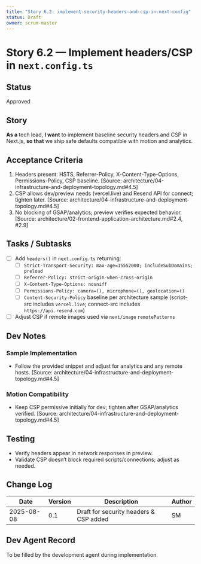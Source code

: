 ```yaml
---
title: "Story 6.2: implement-security-headers-and-csp-in-next-config"
status: Draft
owner: scrum-master
---
```


# Story 6.2 — Implement headers/CSP in `next.config.ts`

## Status
Approved

## Story
**As a** tech lead,
**I want** to implement baseline security headers and CSP in Next.js,
**so that** we ship safe defaults compatible with motion and analytics.

## Acceptance Criteria
1. Headers present: HSTS, Referrer-Policy, X-Content-Type-Options, Permissions-Policy, CSP baseline. [Source: architecture/04-infrastructure-and-deployment-topology.md#4.5]
2. CSP allows dev/preview needs (vercel.live) and Resend API for connect; tighten later. [Source: architecture/04-infrastructure-and-deployment-topology.md#4.5]
3. No blocking of GSAP/analytics; preview verifies expected behavior. [Source: architecture/02-frontend-application-architecture.md#2.4, #2.9]

## Tasks / Subtasks
- [ ] Add `headers()` in `next.config.ts` returning:
  - [ ] `Strict-Transport-Security: max-age=15552000; includeSubDomains; preload`
  - [ ] `Referrer-Policy: strict-origin-when-cross-origin`
  - [ ] `X-Content-Type-Options: nosniff`
  - [ ] `Permissions-Policy: camera=(), microphone=(), geolocation=()`
  - [ ] `Content-Security-Policy` baseline per architecture sample (script-src includes `vercel.live`; connect-src includes `https://api.resend.com`)
- [ ] Adjust CSP if remote images used via `next/image` `remotePatterns`

## Dev Notes

### Sample Implementation
- Follow the provided snippet and adjust for analytics and any remote hosts. [Source: architecture/04-infrastructure-and-deployment-topology.md#4.5]

### Motion Compatibility
- Keep CSP permissive initially for dev; tighten after GSAP/analytics verified. [Source: architecture/04-infrastructure-and-deployment-topology.md#4.5]

## Testing
- Verify headers appear in network responses in preview.
- Validate CSP doesn’t block required scripts/connections; adjust as needed.

## Change Log
| Date       | Version | Description                                    | Author |
|------------|---------|------------------------------------------------|--------|
| 2025-08-08 | 0.1     | Draft for security headers & CSP added         | SM     |

## Dev Agent Record
To be filled by the development agent during implementation.


